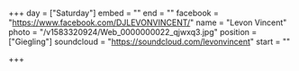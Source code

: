 +++
day = ["Saturday"]
embed = ""
end = ""
facebook = "https://www.facebook.com/DJLEVONVINCENT/"
name = "Levon Vincent"
photo = "/v1583320924/Web_0000000022_qjwxq3.jpg"
position = ["Giegling"]
soundcloud = "https://soundcloud.com/levonvincent"
start = ""

+++
